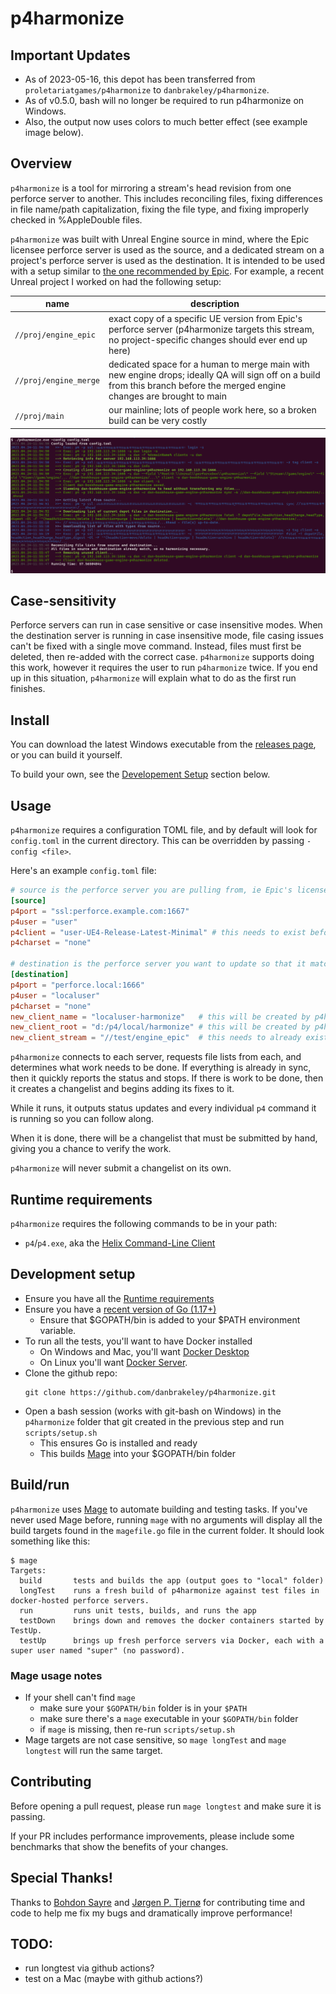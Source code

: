 # p4harmonize

## Important Updates

- As of 2023-05-16, this depot has been transferred from `proletariatgames/p4harmonize` to `danbrakeley/p4harmonize`.
- As of v0.5.0, bash will no longer be required to run p4harmonize on Windows.
- Also, the output now uses colors to much better effect (see example image below).

## Overview

`p4harmonize` is a tool for mirroring a stream's head revision from one perforce server to another. This includes reconciling files, fixing differences in file name/path capitalization, fixing the file type, and fixing improperly checked in %AppleDouble files.

`p4harmonize` was built with Unreal Engine source in mind, where the Epic licensee perforce server is used as the source, and a dedicated stream on a project's perforce server is used as the destination. It is intended to be used with a setup similar to [the one recommended by Epic](https://docs.unrealengine.com/4.26/en-US/ProgrammingAndScripting/ProgrammingWithCPP/DownloadingSourceCode/UpdatingSourceCode/#integrating,merging,andbranching). For example, a recent Unreal project I worked on had the following setup:

name | description
--- | ---
`//proj/engine_epic` | exact copy of a specific UE version from Epic's perforce server (p4harmonize targets this stream, no project-specific changes should ever end up here)
`//proj/engine_merge` | dedicated space for a human to merge main with new engine drops; ideally QA will sign off on a build from this branch before the merged engine changes are brought to main
`//proj/main` | our mainline; lots of people work here, so a broken build can be very costly

![The output of v0.5.0 when there are no changes](images/0.5.0-no-changes.png)

## Case-sensitivity

Perforce servers can run in case sensitive or case insensitive modes. When the destination server is running in case insensitive mode, file casing issues can't be fixed with a single move command. Instead, files must first be deleted, then re-added with the correct case. `p4harmonize` supports doing this work, however it requires the user to run `p4harmonize` twice. If you end up in this situation, `p4harmonize` will explain what to do as the first run finishes.

## Install

You can download the latest Windows executable from the [releases page](https://github.com/danbrakeley/p4harmonize/releases), or you can build it yourself.

To build your own, see the [Developement Setup](#development-setup) section below.

## Usage

`p4harmonize` requires a configuration TOML file, and by default will look for `config.toml` in the current directory. This can be overridden by passing `-config <file>`.

Here's an example `config.toml` file:

```toml
# source is the perforce server you are pulling from, ie Epic's licensee server.
[source]
p4port = "ssl:perforce.example.com:1667"
p4user = "user"
p4client = "user-UE4-Release-Latest-Minimal" # this needs to exist before running p4harmonize
p4charset = "none"

# destination is the perforce server you want to update so that it matches the source
[destination]
p4port = "perforce.local:1666"
p4user = "localuser"
p4charset = "none"
new_client_name = "localuser-harmonize"   # this will be created by p4harmonize
new_client_root = "d:/p4/local/harmonize" # this will be created by p4harmonize
new_client_stream = "//test/engine_epic"  # this needs to already exist
```

`p4harmonize` connects to each server, requests file lists from each, and determines what work needs to be done. If everything is already in sync, then it quickly reports the status and stops. If there is work to be done, then it creates a changelist and begins adding its fixes to it.

While it runs, it outputs status updates and every individual `p4` command it is running so you can follow along.

When it is done, there will be a changelist that must be submitted by hand, giving you a chance to verify the work.

`p4harmonize` will never submit a changelist on its own.

## Runtime requirements

`p4harmonize` requires the following commands to be in your path:

- `p4`/`p4.exe`, aka the [Helix Command-Line Client](https://www.perforce.com/downloads/helix-command-line-client-p4)

## Development setup

- Ensure you have all the [Runtime requirements](#runtime-requirements)
- Ensure you have a [recent version of Go (1.17+)](https://go.dev/dl/)
  - Ensure that $GOPATH/bin is added to your $PATH environment variable.
- To run all the tests, you'll want to have Docker installed
  - On Windows and Mac, you'll want [Docker Desktop](https://www.docker.com/products/docker-desktop)
  - On Linux you'll want [Docker Server](https://docs.docker.com/engine/install/#server).
- Clone the github repo:
  ```text
  git clone https://github.com/danbrakeley/p4harmonize.git
  ```
- Open a bash session (works with git-bash on Windows) in the `p4harmonize` folder that git created in the previous step and run `scripts/setup.sh`
  - This ensures Go is installed and ready
  - This builds [Mage](https://magefile.org) into your $GOPATH/bin folder

## Build/run

`p4harmonize` uses [Mage](https://magefile.org) to automate building and testing tasks. If you've never used Mage before, running `mage` with no arguments will display all the build targets found in the `magefile.go` file in the current folder. It should look something like this:

```text
$ mage
Targets:
  build       tests and builds the app (output goes to "local" folder)
  longTest    runs a fresh build of p4harmonize against test files in docker-hosted perforce servers.
  run         runs unit tests, builds, and runs the app
  testDown    brings down and removes the docker containers started by TestUp.
  testUp      brings up fresh perforce servers via Docker, each with a super user named "super" (no password).
```

### Mage usage notes

- If your shell can't find `mage`
  - make sure your `$GOPATH/bin` folder is in your `$PATH`
  - make sure there's a `mage` executable in your `$GOPATH/bin` folder
  - if `mage` is missing, then re-run `scripts/setup.sh`
- Mage targets are not case sensitive, so `mage longTest` and `mage longtest` will run the same target.

## Contributing

Before opening a pull request, please run `mage longtest` and make sure it is passing.

If your PR includes performance improvements, please include some benchmarks that show the benefits of your changes.

## Special Thanks!

Thanks to [Bohdon Sayre](https://github.com/bohdon) and [Jørgen P. Tjernø](https://github.com/jorgenpt) for contributing time and code to help me fix my bugs and dramatically improve performance!

## TODO:

- run longtest via github actions?
- test on a Mac (maybe with github actions?)
